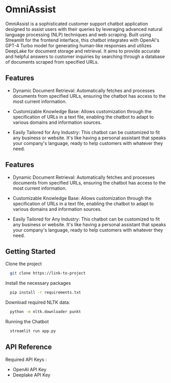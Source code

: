 
# OmniAssist

OmniAssist is a sophisticated customer support chatbot application designed to assist users with their queries by leveraging advanced natural language processing (NLP) techniques and web scraping. Built using Streamlit for the frontend interface, this chatbot integrates with OpenAI's GPT-4 Turbo model for generating human-like responses and utilizes DeepLake for document storage and retrieval. It aims to provide accurate and helpful answers to customer inquiries by searching through a database of documents scraped from specified URLs.



## Features

- Dynamic Document Retrieval: Automatically fetches and processes documents from specified URLs, ensuring the chatbot has access to the most current information.

- Customizable Knowledge Base: Allows customization through the specification of URLs in a text file, enabling the chatbot to adapt to various domains and information sources.

- Easily Tailored for Any Industry: This chatbot can be customized to fit any business or website. It's like having a personal assistant that speaks your company's language, ready to help customers with whatever they need.


## Features

- Dynamic Document Retrieval: Automatically fetches and processes documents from specified URLs, ensuring the chatbot has access to the most current information.

- Customizable Knowledge Base: Allows customization through the specification of URLs in a text file, enabling the chatbot to adapt to various domains and information sources.

- Easily Tailored for Any Industry: This chatbot can be customized to fit any business or website. It's like having a personal assistant that speaks your company's language, ready to help customers with whatever they need.


## Getting Started

Clone the project

```bash
  git clone https://link-to-project
```

Install the necessary packages

```bash
  pip install -r requirements.txt
```

Download required NLTK data:

```bash
  python -m nltk.downloader punkt
```

Running the Chatbot

```bash
  streamlit run app.py
```


## API Reference

Required API Keys :

- OpenAI API Key
- Deeplake API Key 

